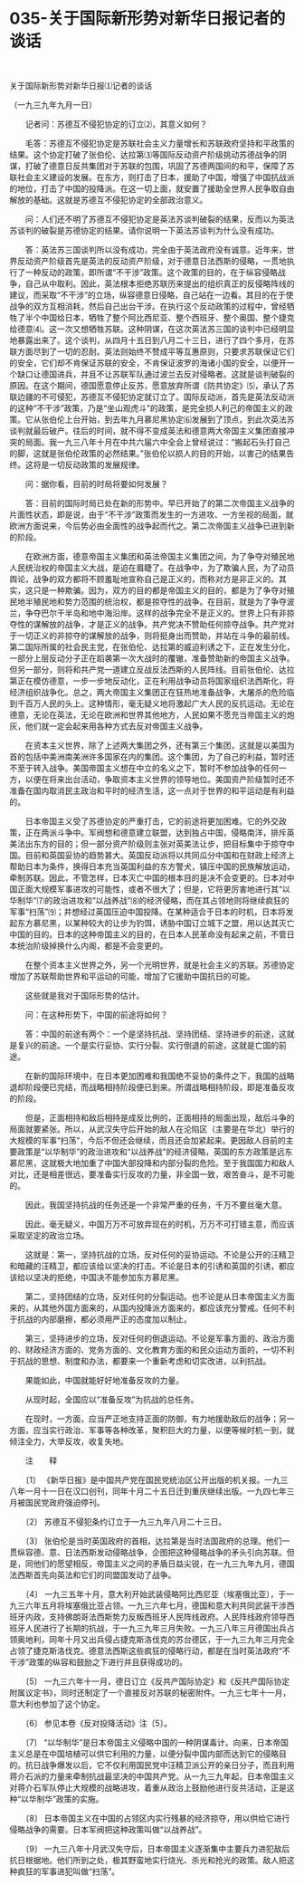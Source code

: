 # 035-关于国际新形势对新华日报记者的谈话

​		

关于国际新形势对新华日报⑴记者的谈话

（一九三九年九月一日）

　　记者问：苏德互不侵犯协定的订立⑵，其意义如何？

　　毛答：苏德互不侵犯协定是苏联社会主义力量增长和苏联政府坚持和平政策的结果。这个协定打破了张伯伦、达拉第⑶等国际反动资产阶级挑动苏德战争的阴谋，打破了德意日反共集团对于苏联的包围，巩固了苏德两国间的和平，保障了苏联社会主义建设的发展。在东方，则打击了日本，援助了中国，增强了中国抗战派的地位，打击了中国的投降派。在这一切上面，就安置了援助全世界人民争取自由解放的基础。这就是苏德互不侵犯协定的全部政治意义。

　　问：人们还不明了苏德互不侵犯协定是英法苏谈判破裂的结果，反而以为英法苏谈判的破裂是苏德协定的结果。请你说明一下英法苏谈判为什么没有成功。

　　答：英法苏三国谈判所以没有成功，完全由于英法政府没有诚意。近年来，世界反动资产阶级首先是英法的反动资产阶级，对于德意日法西斯的侵略，一贯地执行了一种反动的政策，即所谓“不干涉”政策。这个政策的目的，在于纵容侵略战争，自己从中取利。因此，英法根本拒绝苏联历来提出的组织真正的反侵略阵线的建议，而采取“不干涉”的立场，纵容德意日侵略，自己站在一边看。其目的在于使战争的双方互相消耗，然后自己出台干涉。在执行这个反动政策的过程中，曾经牺牲了半个中国给日本，牺牲了整个阿比西尼亚、整个西班牙、整个奥国、整个捷克给德意⑷。这一次又想牺牲苏联。这种阴谋，在这次英法苏三国的谈判中已经明显地暴露出来了。这个谈判，从四月十五日到八月二十三日，进行了四个多月，在苏联方面尽到了一切的忍耐。英法则始终不赞成平等互惠原则，只要求苏联保证它们的安全，它们却不肯保证苏联的安全，不肯保证波罗的海诸小国的安全，以便开一个缺口让德国进兵，并且不让苏联军队通过波兰去反对侵略者。这就是谈判破裂的原因。在这个期间，德国愿意停止反苏，愿意放弃所谓《防共协定》⑸，承认了苏联边疆的不可侵犯，苏德互不侵犯协定就订立了。国际反动派，首先是英法反动派的这种“不干涉”政策，乃是“坐山观虎斗”的政策，是完全损人利己的帝国主义的政策。它从张伯伦上台开始，到去年九月慕尼黑协定⑹发展到了顶点，到此次英法苏谈判就最后破产。往后的时间，就不得不变成英法和德意两大帝国主义集团直接冲突的局面。我一九三八年十月在中共六届六中全会上曾经说过：“搬起石头打自己的脚，这就是张伯伦政策的必然结果。”张伯伦以损人的目的开始，以害己的结果告终。这将是一切反动政策的发展规律。

　　问：据你看，目前的时局将要如何发展？

　　答：目前的国际时局已处在新的形势中。早已开始了的第二次帝国主义战争的片面性状态，即是说，由于“不干涉”政策而发生的一方进攻、一方坐视的局面，就欧洲方面说来，今后势必由全面性的战争起而代之。第二次帝国主义战争已进到新的阶段。

　　在欧洲方面，德意帝国主义集团和英法帝国主义集团之间，为了争夺对殖民地人民统治权的帝国主义大战，是迫在眉睫了。在战争中，为了欺骗人民，为了动员舆论，战争的双方都将不顾羞耻地宣称自己是正义的，而称对方是非正义的。其实，这只是一种欺骗。因为，双方的目的都是帝国主义的目的，都是为了争夺对殖民地半殖民地和势力范围的统治权，都是掠夺性的战争。在目前，就是为了争夺波兰，争夺巴尔干半岛和地中海沿岸。这样的战争完全不是正义的。世界上只有非掠夺性的谋解放的战争，才是正义的战争。共产党决不赞助任何掠夺战争。共产党对于一切正义的非掠夺的谋解放的战争，则将挺身出而赞助，并站在斗争的最前线。第二国际所属的社会民主党，在张伯伦、达拉第的威迫利诱之下，正在发生分化，一部分上层反动分子正在蹈袭第一次大战时的覆辙，准备赞助新的帝国主义战争。但另一部分，则将和共产党一道建立反战反法西斯的人民阵线。目前张伯伦、达拉第正在模仿德意，一步一步地反动化，正在利用战争动员将国家组织法西斯化，将经济组织战争化。总之，两大帝国主义集团正在狂热地准备战争，大屠杀的危险临到千百万人民的头上。这种情形，毫无疑义地将激起广大人民的反抗运动。无论在德意，无论在英法，无论在欧洲和世界其他地方，人民如果不愿充当帝国主义的炮灰，他们就一定会起来用各种方式去反对帝国主义战争。

　　在资本主义世界，除了上述两大集团之外，还有第三个集团，这就是以美国为首的包括中美洲南美洲许多国家在内的集团。这个集团，为了自己的利益，暂时还不至于转入战争。美国帝国主义想在中立的名义之下，暂时不参加战争的任何一方，以便在将来出台活动，争取资本主义世界的领导地位。美国资产阶级暂时还不准备在国内取消民主政治和平时的经济生活，这一点对于世界的和平运动是有利益的。

　　日本帝国主义受了苏德协定的严重打击，它的前途将更加困难。它的外交政策，正在两派斗争中。军阀想和德意建立联盟，达到独占中国，侵略南洋，排斥英美法出东方的目的；但一部分资产阶级则主张对英美法让步，把目标集中于掠夺中国。目前和英国妥协的趋势甚大。英国反动派将以共同瓜分中国和在财政上经济上帮助日本为条件，换得日本充当英国利益的东方警犬，镇压中国的民族解放运动，牵制苏联。因此，不管怎样，日本灭亡中国的根本目的是决不会变更的。日本对中国正面大规模军事进攻的可能性，或者不很大了；但是，它将更厉害地进行其“以华制华”⑺的政治进攻和“以战养战”⑻的经济侵略，而在其占领地则将继续疯狂的军事“扫荡”⑼；并想经过英国压迫中国投降。在某种适合于日本的时机，日本将发起东方慕尼黑，以某种较大的让步为钓饵，诱胁中国订立城下之盟，用以达其灭亡中国的目的。日本的这种帝国主义的目的，在日本人民革命没有起来之前，不管日本统治阶级掉换什么内阁，都是不会变更的。

　　在整个资本主义世界之外，另一个光明世界，就是社会主义的苏联。苏德协定增加了苏联帮助世界和平运动的可能，增加了它援助中国抗日的可能。

　　这些就是我对于国际形势的估计。

　　问：在这种形势下，中国的前途将如何？

　　答：中国的前途有两个：一个是坚持抗战、坚持团结、坚持进步的前途，这就是复兴的前途。一个是实行妥协、实行分裂、实行倒退的前途，这就是亡国的前途。

　　在新的国际环境中，在日本更加困难和我国绝不妥协的条件之下，我国的战略退却阶段便已完结，而战略相持阶段便已到来。所谓战略相持阶段，即是准备反攻的阶段。

　　但是，正面相持和敌后相持是成反比例的，正面相持的局面出现，敌后斗争的局面就要紧张。所以，从武汉失守后开始的敌人在沦陷区（主要是在华北）举行的大规模的军事“扫荡”，今后不但还会继续，而且还会加紧起来。更因敌人目前的主要政策是“以华制华”的政治进攻和“以战养战”的经济侵略，英国的东方政策是远东慕尼黑，这就极大地加重了中国大部投降和内部分裂的危险。至于我国国力和敌人对比，还是相差很远，要准备实行反攻的力量，非全国一致，艰苦奋斗，是不可能的。

　　因此，我国坚持抗战的任务还是一个非常严重的任务，千万不要丝毫大意。

　　因此，毫无疑义，中国万万不可放弃现在的时机，万万不可打错主意，而应该采取坚定的政治立场。

　　这就是：第一，坚持抗战的立场，反对任何的妥协运动。不论是公开的汪精卫和暗藏的汪精卫，都应该给以坚决的打击。不论是日本的引诱和英国的引诱，都应该给以坚决的拒绝，中国决不能参加东方慕尼黑。

　　第二，坚持团结的立场，反对任何的分裂运动。也不论是从日本帝国主义方面来的，从其他外国方面来的，从国内投降派方面来的，都应该充分警戒。任何不利于抗战的内部磨擦，都必须用严正的态度加以制止。

　　第三，坚持进步的立场，反对任何的倒退运动。不论是军事方面的、政治方面的、财政经济方面的、党务方面的、文化教育方面的和民众运动方面的，一切不利于抗战的思想、制度和办法，都要来一个重新考虑和切实改进，以利抗战。

　　果能如此，中国就能好好地准备反攻的力量。

　　从现时起，全国应以“准备反攻”为抗战的总任务。

　　在现时，一方面，应当严正地支持正面的防御，有力地援助敌后的战争；另一方面，应当实行政治、军事等各种改革，聚积巨大的力量，以便等候时机一到，就倾注全力，大举反攻，收复失地。

　　注　　释

　　〔1〕 《新华日报》是中国共产党在国民党统治区公开出版的机关报。一九三八年一月十一日在汉口创刊，同年十月二十五日迁到重庆继续出版。一九四七年三月被国民党政府强迫停刊。

　　〔2〕 苏德互不侵犯条约订立于一九三九年八月二十三日。

　　〔3〕 张伯伦是当时英国政府的首相，达拉第是当时法国政府的总理。他们一贯纵容德、意、日法西斯发动侵略战争，企图把这种侵略战争的矛头引向苏联。但是，同他们的愿望相反，帝国主义之间的矛盾日益尖锐，在一九三九年九月，德国法西斯首先向英法和它们的同盟国发动了战争。

　　〔4〕 一九三五年十月，意大利开始武装侵略阿比西尼亚（埃塞俄比亚），于一九三六年五月将埃塞俄比亚占领。一九三六年七月，德国和意大利共同武装干涉西班牙内政，支持佛朗哥法西斯势力反叛西班牙人民阵线政府。人民阵线政府领导西班牙人民进行了长期的抗战，于一九三九年三月失败。一九三八年三月德国出兵占领奥地利，同年十月又出兵侵占捷克斯洛伐克的苏台德区，于一九三九年三月完全占领了捷克斯洛伐克。德意法西斯这些疯狂的侵略行动，都是在当时英法政府“不干涉”政策的纵容和鼓励之下进行并且获得成功的。

　　〔5〕 一九三六年十一月，德日订立《反共产国际协定》和《反共产国际协定附属议定书》，同时还制定了一个直接反对苏联的秘密附件。一九三七年十一月，意大利也参加了这个协定。

　　〔6〕 参见本卷《反对投降活动》注〔5〕。

　　〔7〕 “以华制华”是日本帝国主义侵略中国的一种阴谋毒计。向来，日本帝国主义总是在中国培植可以供它利用的力量，以便分裂中国内部而达到它的侵略目的。抗日战争爆发以后，它不仅利用国民党中汪精卫派公开的亲日分子，而且利用蒋介石派的力量来牵制抗战最坚决的中国共产党。从一九三九年起，日本帝国主义对蒋介石军队停止大规模的战略进攻，着重从政治上鼓励他进行反共活动，正是这种“以华制华”政策的实施。

　　〔8〕 日本帝国主义在中国的占领区内实行残暴的经济掠夺，用以供给它进行侵略战争的需要。日本军阀把这种政策叫做“以战养战”。

　　〔9〕 一九三八年十月武汉失守后，日本帝国主义逐渐集中主要兵力进犯敌后抗日根据地。他们所到之处，极其野蛮地实行烧光、杀光和抢光的政策。敌人把这种疯狂的军事进犯叫做“扫荡”。